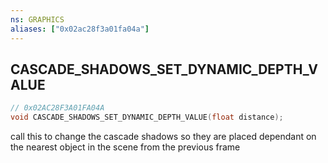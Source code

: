 ```yaml
---
ns: GRAPHICS
aliases: ["0x02ac28f3a01fa04a"]
---
```

## CASCADE_SHADOWS_SET_DYNAMIC_DEPTH_VALUE

```c
// 0x02AC28F3A01FA04A
void CASCADE_SHADOWS_SET_DYNAMIC_DEPTH_VALUE(float distance);
```

call this to change the cascade shadows so they are placed dependant on the nearest object in the scene from the previous frame

